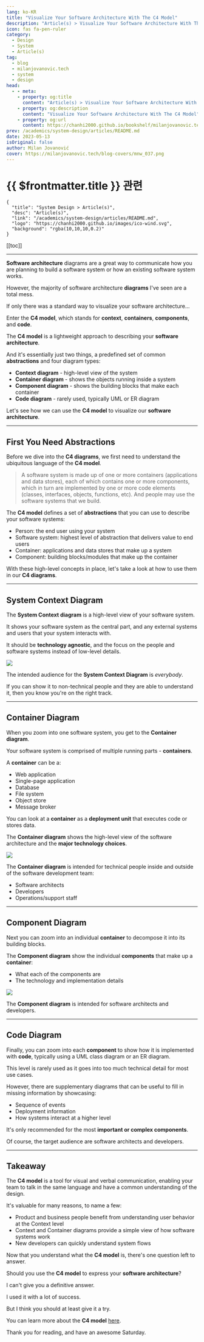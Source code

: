 ```yaml
---
lang: ko-KR
title: "Visualize Your Software Architecture With The C4 Model"
description: "Article(s) > Visualize Your Software Architecture With The C4 Model"
icon: fas fa-pen-ruler
category: 
  - Design
  - System
  - Article(s)
tag: 
  - blog
  - milanjovanovic.tech
  - system
  - design
head:
  - - meta:
    - property: og:title
      content: "Article(s) > Visualize Your Software Architecture With The C4 Model"
    - property: og:description
      content: "Visualize Your Software Architecture With The C4 Model"
    - property: og:url
      content: https://chanhi2000.github.io/bookshelf/milanjovanovic.tech/visualize-your-software-architecture-with-the-c4-model.html
prev: /academics/system-design/articles/README.md
date: 2023-05-13
isOriginal: false
author: Milan Jovanović
cover: https://milanjovanovic.tech/blog-covers/mnw_037.png
---
```


# {{ $frontmatter.title }} 관련

```component VPCard
{
  "title": "System Design > Article(s)",
  "desc": "Article(s)",
  "link": "/academics/system-design/articles/README.md",
  "logo": "https://chanhi2000.github.io/images/ico-wind.svg",
  "background": "rgba(10,10,10,0.2)"
}
```

[[toc]]

---

<SiteInfo
  name="Visualize Your Software Architecture With The C4 Model"
  desc="Software architecture diagrams are a great way to communicate how you are planning to build a software system or how an existing software system works. However, the majority of software architecture diagrams I've seen are a total mess. If only there was a standard way to visualize your software architecture... Enter the C4 model, which stands for context, containers, components, and code. The C4 model is a lightweight approach to describing your software architecture."
  url="https://milanjovanovic.tech/blog/visualize-your-software-architecture-with-the-c4-model/"
  logo="https://milanjovanovic.tech/profile_favicon.png"
  preview="https://milanjovanovic.tech/blog-covers/mnw_037.png"/>

**Software architecture** diagrams are a great way to communicate how you are planning to build a software system or how an existing software system works.

However, the majority of software architecture **diagrams** I've seen are a total mess.

If only there was a standard way to visualize your software architecture...

Enter the **C4 model**, which stands for **context**, **containers**, **components**, and **code**.

The **C4 model** is a lightweight approach to describing your **software architecture**.

And it's essentially just two things, a predefined set of common **abstractions** and four diagram types:

- **Context diagram** - high-level view of the system
- **Container diagram** - shows the objects running inside a system
- **Component diagram** - shows the building blocks that make each container
- **Code diagram** - rarely used, typically UML or ER diagram

Let's see how we can use the **C4 model** to visualize our **software architecture**.

---

## First You Need Abstractions

Before we dive into the **C4 diagrams**, we first need to understand the ubiquitous language of the **C4 model**.

> A software system is made up of one or more containers (applications and data stores), each of which contains one or more components, which in turn are implemented by one or more code elements (classes, interfaces, objects, functions, etc). And people may use the software systems that we build.

The **C4 model** defines a set of **abstractions** that you can use to describe your software systems:

- Person: the end user using your system
- Software system: highest level of abstraction that delivers value to end users
- Container: applications and data stores that make up a system
- Component: building blocks/modules that make up the container

With these high-level concepts in place, let's take a look at how to use them in our **C4 diagrams**.

---

## System Context Diagram

The **System Context diagram** is a high-level view of your software system.

It shows your software system as the central part, and any external systems and users that your system interacts with.

It should be **technology agnostic**, and the focus on the people and software systems instead of low-level details.

![](https://milanjovanovic.tech/blogs/mnw_037/system_context_diagram.jpg?imwidth=3840)

The intended audience for the **System Context Diagram** is *everybody*.

If you can show it to non-technical people and they are able to understand it, then you know you're on the right track.

---

## Container Diagram

When you zoom into one software system, you get to the **Container diagram**.

Your software system is comprised of multiple running parts - **containers**.

A **container** can be a:

- Web application
- Single-page application
- Database
- File system
- Object store
- Message broker

You can look at a **container** as a **deployment unit** that executes code or stores data.

The **Container diagram** shows the high-level view of the software architecture and the **major technology choices**.

![](https://milanjovanovic.tech/blogs/mnw_037/container_diagram.jpg?imwidth=3840)

The **Container diagram** is intended for technical people inside and outside of the software development team:

- Software architects
- Developers
- Operations/support staff

---

## Component Diagram

Next you can zoom into an individual **container** to decompose it into its building blocks.

The **Component diagram** show the individual **components** that make up a **container**:

- What each of the components are
- The technology and implementation details

![](https://milanjovanovic.tech/blogs/mnw_037/component_diagram.jpg?imwidth=3840)

The **Component diagram** is intended for software architects and developers.

---

## Code Diagram

Finally, you can zoom into each **component** to show how it is implemented with **code**, typically using a UML class diagram or an ER diagram.

This level is rarely used as it goes into too much technical detail for most use cases.

However, there are supplementary diagrams that can be useful to fill in missing information by showcasing:

- Sequence of events
- Deployment information
- How systems interact at a higher level

It's only recommended for the most **important or complex components**.

Of course, the target audience are software architects and developers.

---

## Takeaway

The **C4 model** is a tool for visual and verbal communication, enabling your team to talk in the same language and have a common understanding of the design.

It's valuable for many reasons, to name a few:

- Product and business people benefit from understanding user behavior at the Context level
- Context and Container diagrams provide a simple view of how software systems work
- New developers can quickly understand system flows

Now that you understand what the **C4 model** is, there's one question left to answer.

Should you use the **C4 model** to express your **software architecture**?

I can't give you a definitive answer.

I used it with a lot of success.

But I think you should at least give it a try.

You can learn more about the **C4 model** [<VPIcon icon="fas fa-globe"/>here](https://c4model.com/).

Thank you for reading, and have an awesome Saturday.

